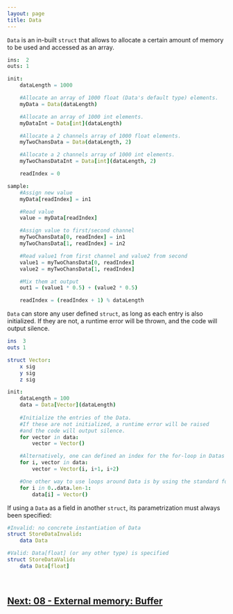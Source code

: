```yaml
---
layout: page
title: Data
---
```


`Data` is an in-built `struct` that allows to allocate a certain amount of memory to be used and accessed as an array.

```nim
ins:  2
outs: 1

init:
    dataLength = 1000

    #Allocate an array of 1000 float (Data's default type) elements.
    myData = Data(dataLength)

    #Allocate an array of 1000 int elements.
    myDataInt = Data[int](dataLength)

    #Allocate a 2 channels array of 1000 float elements.
    myTwoChansData = Data(dataLength, 2)

    #Allocate a 2 channels array of 1000 int elements.
    myTwoChansDataInt = Data[int](dataLength, 2)

    readIndex = 0

sample:
    #Assign new value
    myData[readIndex] = in1

    #Read value
    value = myData[readIndex]

    #Assign value to first/second channel
    myTwoChansData[0, readIndex] = in1
    myTwoChansData[1, readIndex] = in2

    #Read value1 from first channel and value2 from second
    value1 = myTwoChansData[0, readIndex]
    value2 = myTwoChansData[1, readIndex]

    #Mix them at output
    out1 = (value1 * 0.5) + (value2 * 0.5)

    readIndex = (readIndex + 1) % dataLength
```

`Data` can store any user defined `struct`, as long as each entry is also initialized. If they are not, a runtime error will be thrown, and the code will output silence.

```nim
ins  3
outs 1

struct Vector:
    x sig
    y sig
    z sig

init:
    dataLength = 100
    data = Data[Vector](dataLength)
    
    #Initialize the entries of the Data. 
    #If these are not initialized, a runtime error will be raised
    #and the code will output silence.
    for vector in data:
        vector = Vector()

    #Alternatively, one can defined an index for the for-loop in Datas like this:
    for i, vector in data:
        vector = Vector(i, i+1, i+2)

    #One other way to use loops around Data is by using the standard for-loop counting syntax:
    for i in 0..data.len-1:
        data[i] = Vector()
```

If using a `Data` as a field in another `struct`, its parametrization must always been specified:

```nim
#Invalid: no concrete instantiation of Data
struct StoreDataInvalid:
    data Data

#Valid: Data[float] (or any other type) is specified
struct StoreDataValid:
    data Data[float]
```

<br>

## [Next: 08 - External memory: Buffer](08_buffer.md)